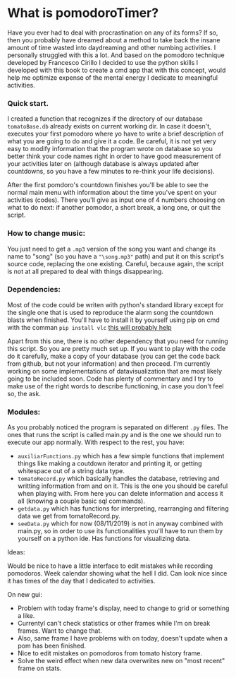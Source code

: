 # What is pomodoroTimer?

Have you ever had to deal with procrastination on any of its forms? If so, then you probably have dreamed about a method to take back the insane amount of time wasted into daydreaming and other numbing activities. I personally struggled with this a lot. And based on the pomodoro technique developed by Francesco Cirillo I decided to use the python skills I developed with this book to create a cmd app that with this concept, would help me optimize expense of the mental energy I dedicate to meaningful activities.


### Quick start.

I created a function that recognizes if the directory of our database `tomatoBase.db` already exists on current working dir. In case it doesn't, executes your first pomodoro where yo have to write a brief description of what you are going to do and give it a code. Be careful, it is not yet very easy to modify information that the program wrote on database so you better think your code names right in order to have good measurement of your activities later on (although database is always updated after countdowns, so you have a few minutes to re-think your life decisions).

After the first pomdoro's countdown finishes you'll be able to see the normal main menu with information about the time you've spent on your activities (codes). There you'll give as input one of 4 numbers choosing on what to do next: if another pomodor, a short break, a long one, or quit the script.

### How to change music:

You just need to get a `.mp3` version of the song you want and change its name to "song" (so you have a `"\song.mp3"` path) and put it on this script's source code, replacing the one existing. Careful, because again, the script is not at all prepared to deal with things disappearing.

### Dependencies:

Most of the code could be writen with python's standard library except for the single one that is used to reproduce the alarm song the countdown blasts when finished. You'll have to install it by yourself using pip on cmd with the comman `pip install vlc` [this will probably help](https://packaging.python.org/tutorials/installing-packages/)

Apart from this one, there is no other dependency that you need for running this script. So you are pretty much set up. If you want to play with the code do it carefully, make a copy of your database (you can get the code back from github, but not your information) and then proceed. I'm currently working on some implementations of datavisualization that are most likely going to be included soon. Code has plenty of commentary and I try to make use of the right words to describe functioning, in case you don't feel so, the ask.

### Modules:

As you probably noticed the program is separated on different `.py` files. The ones that runs the script is called main.py and is the one we should run to execute our app normally. With respect to the rest, you have:

- `auxiliarFunctions.py` which has a few simple functions that implement things like making a coutdown iterator and printing it, or getting whitespace out of a string data type.
- `tomatoRecord.py` which basically handles the database, retrieving and writting information from and on it. This is the one you should be careful when playing with. From here you can delete information and access it all (knowing a couple basic sql commands).
- `getdata.py` which has functions for interpreting, rearranging and filtering data we get from tomatoRecord.py.
- `seeData.py` which for now (08/11/2019) is not in anyway combined with main.py, so in order to use its functionalities you'll have to run them by yourself on a python ide. Has functions for visualizing data.


Ideas:

Would be nice to have a little interface to edit mistakes while recording pomodoros.
Week calendar showing what the hell I did. Can look nice since it has times of the day that I dedicated to activities.

On new gui:

- Problem with today frame's display, need to change to grid or something a like.
- Currentyl can't check statistics or other frames while I'm on break frames. Want to change that.
- Also, same frame I have problems with on today, doesn't update when a pom has been finished.
- Nice to edit mistakes on pomodoros from tomato history frame.
- Solve the weird effect when new data overwrites new on "most recent" frame on stats.